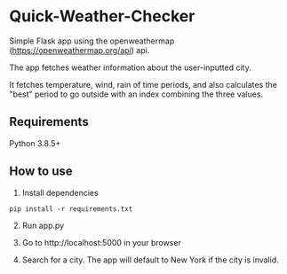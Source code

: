 # Quick-Weather-Checker
Simple Flask app using the openweathermap (https://openweathermap.org/api) api.

The app fetches weather information about the user-inputted city.

It fetches temperature, wind, rain of time periods, and also calculates the "best" period to go outside with an index combining the three values.

## Requirements
Python 3.8.5+

## How to use
1. Install dependencies
```
pip install -r requirements.txt
```
2. Run app.py

3. Go to http://localhost:5000 in your browser

4. Search for a city. The app will default to New York if the city is invalid.
